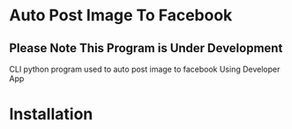 # Auto Post Image To Facebook

## Please Note This Program is Under Development

CLI python program used to auto post image to facebook Using Developer App

# Installation

